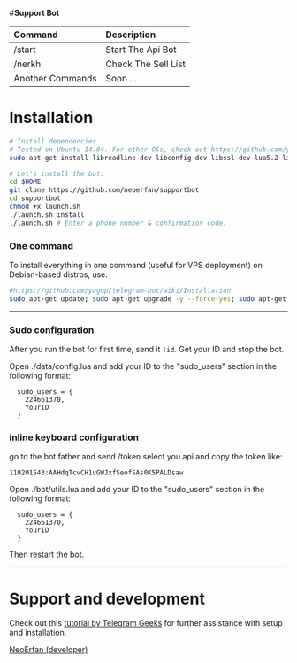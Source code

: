 #<b>Support Bot</b>


| Command | Description |
|:--------|:------------|
| /start | Start The Api Bot |
| /nerkh | Check The Sell List |
|Another Commands | Soon ... |

# Installation

```sh
# Install dependencies.
# Tested on Ubuntu 14.04. For other OSs, check out https://github.com/yagop/telegram-bot/wiki/Installation
sudo apt-get install libreadline-dev libconfig-dev libssl-dev lua5.2 liblua5.2-dev lua-socket lua-sec lua-expat libevent-dev make unzip git redis-server autoconf g++ libjansson-dev libpython-dev expat libexpat1-dev

# Let's install the bot.
cd $HOME
git clone https://github.com/neoerfan/supportbot
cd supportbot
chmod +x launch.sh
./launch.sh install
./launch.sh # Enter a phone number & confirmation code.
```
### One command
To install everything in one command (useful for VPS deployment) on Debian-based distros, use:
```sh
#https://github.com/yagop/telegram-bot/wiki/Installation
sudo apt-get update; sudo apt-get upgrade -y --force-yes; sudo apt-get dist-upgrade -y --force-yes; sudo apt-get install libreadline-dev libconfig-dev libssl-dev lua5.2 liblua5.2-dev lua-socket lua-sec lua-expat libevent-dev libjansson* libpython-dev make unzip git redis-server g++ autoconf -y --force-yes && git clone https://github.com/hafez16/Tmega-shield.git && cd mega-shield && chmod +x launch.sh && ./launch.sh install && ./launch.sh
```

* * *

### Sudo configuration

After you run the bot for first time, send it `!id`. Get your ID and stop the bot.

Open ./data/config.lua and add your ID to the "sudo_users" section in the following format:
```
  sudo_users = {
    224661370,
    YourID
  }
```
### inline keyboard configuration

go to the bot father and send /token select you api and copy the token like:

<code>110201543:AAHdqTcvCH1vGWJxfSeofSAs0K5PALDsaw</code>

Open ./bot/utils.lua and add your ID to the "sudo_users" section in the following format:
```
  sudo_users = {
    224661370,
    YourID
  }
```

Then restart the bot.

* * *

# Support and development

Check out this [tutorial by Telegram Geeks](http://telegramgeeks.com/2016/01/teleseed-tutorial/) for further assistance with setup and installation.

[NeoErfan (developer)](https://telegram.me/N_E_0)

